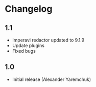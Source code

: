 Changelog
=========

1.1
----

- Imperavi redactor updated to 9.1.9
- Update plugins
- Fixed bugs

1.0
---

- Initial release (Alexander Yaremchuk)
